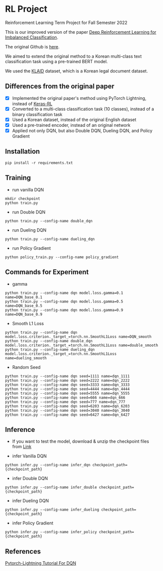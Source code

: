 # RL Project
Reinforcement Learning Term Project for Fall Semester 2022

This is our improved version of the paper [Deep Reinforcement Learning for Imbalanced Classification](https://arxiv.org/abs/1901.01379).

The original Github is [here](https://github.com/linenus/DRL-For-imbalanced-Classification).

We aimed to extend the original method to a Korean multi-class text classification task using a pre-trained BERT model.

We used the [KLAID](https://huggingface.co/datasets/lawcompany/KLAID) dataset, which is a Korean legal document dataset.

## Differences from the original paper

- [x]  Implemented the original paper's method using PyTorch Lightning, instead of [Keras-RL](https://github.com/keras-rl/keras-rl)
- [x]  Converted to a multi-class classification task (10 classes), instead of a binary classification task
- [x]  Used a Korean dataset, instead of the original English dataset
- [x]  Used a pre-trained encoder, instead of an original network
- [x]  Applied not only DQN, but also Double DQN, Dueling DQN, and Policy Gradient

## Installation

```
pip install -r requirements.txt
```

## Training

* run vanilla DQN
```
mkdir checkpoint
python train.py
```

* run Double DQN
```
python train.py --config-name double_dqn
```

* run Dueling DQN
```
python train.py --config-name dueling_dqn
```

* run Policy Gradient
```
python policy_train.py --config-name policy_gradient
```

## Commands for Experiment
* gamma
```
python train.py --config-name dqn model.loss.gamma=0.1 name=DQN_base_0.1
python train.py --config-name dqn model.loss.gamma=0.5 name=DQN_base_0.5
python train.py --config-name dqn model.loss.gamma=0.9 name=DQN_base_0.9
```
* Smooth L1 Loss
```
python train.py --config-name dqn model.loss.criterion._target_=torch.nn.SmoothL1Loss name=DQN_smooth
python train.py --config-name double_dqn model.loss.criterion._target_=torch.nn.SmoothL1Loss name=double_smooth
python train.py --config-name dueling_dqn model.loss.criterion._target_=torch.nn.SmoothL1Loss name=dueling_smooth
```
* Random Seed
```
python train.py --config-name dqn seed=1111 name=dqn_1111
python train.py --config-name dqn seed=2222 name=dqn_2222
python train.py --config-name dqn seed=3333 name=dqn_3333
python train.py --config-name dqn seed=4444 name=dqn_4444
python train.py --config-name dqn seed=5555 name=dqn_5555
python train.py --config-name dqn seed=666 name=dqn_666
python train.py --config-name dqn seed=777 name=dqn_777 
python train.py --config-name dqn seed=6203 name=dqn_6203 
python train.py --config-name dqn seed=3040 name=dqn_3040 
python train.py --config-name dqn seed=6427 name=dqn_6427
```


## Inference

- If you want to test the model, download & unzip the checkpoint files from [Link](https://sogang365-my.sharepoint.com/:f:/g/personal/jhlee22_o365_sogang_ac_kr/EsMiyFjIG-RPrwXC27cqJOkB5V8YkbOmo060EXBu3n_oaA?e=ymoLwy)

* infer Vanilla DQN
```
python infer.py --config-name infer_dqn checkpoint_path={checkpoint_path}
```
* infer Double DQN
```
python infer.py --config-name infer_double checkpoint_path={checkpoint_path}
```

* infer Dueling DQN
```
python infer.py --config-name infer_dueling checkpoint_path={checkpoint_path}
```

* infer Policy Gradient
```
python infer.py --config-name infer_policy checkpoint_path={checkpoint_path}
```
## References
[Pytorch-Lightning Tutorial For DQN](https://pytorch-lightning.readthedocs.io/en/stable/notebooks/lightning_examples/reinforce-learning-DQN.html)
